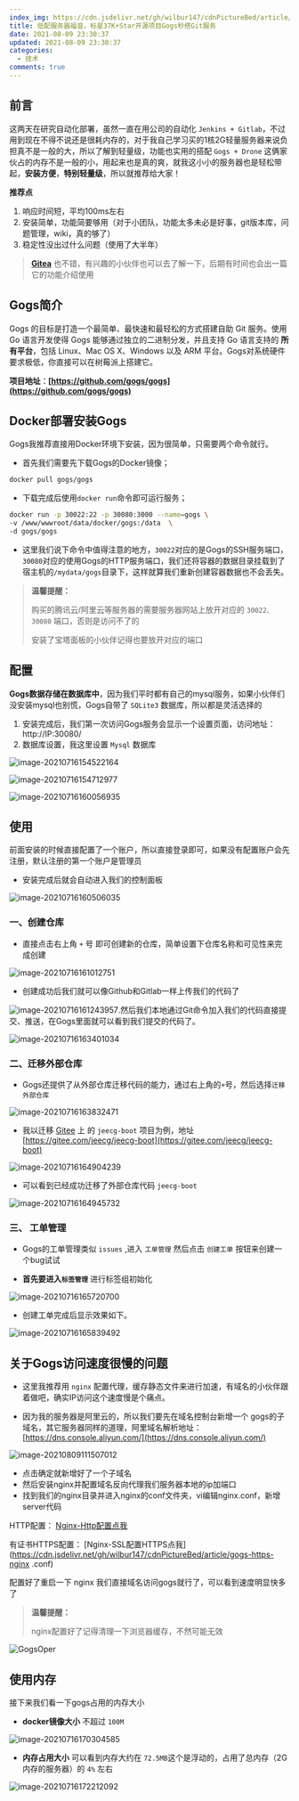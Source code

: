 ```yaml
---
index_img: https://cdn.jsdelivr.net/gh/wilbur147/cdnPictureBed/article/20210716200319.gif
title: 低配服务器福音，标星37K+Star开源项目Gogs秒搭Git服务
date: 2021-08-09 23:30:37
updated: 2021-08-09 23:30:37
categories:
  - 技术
comments: true
---
```

## 前言

这两天在研究自动化部署，虽然一直在用公司的自动化 `Jenkins + Gitlab`，不过用到现在不得不说还是很耗内存的，对于我自己学习买的1核2G轻量服务器来说负担真不是一般的大，所以了解到轻量级，功能也实用的搭配 `Gogs + Drone` 这俩家伙占的内存不是一般的小，用起来也是真的爽，就我这小小的服务器也是轻松带起，**安装方便**，**特别轻量级**，所以就推荐给大家！

**推荐点**

1. 响应时间短，平均100ms左右
2. 安装简单，功能简要够用（对于小团队，功能太多未必是好事，git版本库，问题管理，wiki，真的够了）
3. 稳定性没出过什么问题（使用了大半年）

> **[Gitea](https://gitea.io/zh-cn/)** 也不错，有兴趣的小伙伴也可以去了解一下，后期有时间也会出一篇它的功能介绍使用



## Gogs简介

Gogs 的目标是打造一个最简单、最快速和最轻松的方式搭建自助 Git 服务。使用 Go 语言开发使得 Gogs 能够通过独立的二进制分发，并且支持 Go 语言支持的 **所有平台**，包括 Linux、Mac OS X、Windows 以及 ARM 平台。Gogs对系统硬件要求极低，你直接可以在树莓派上搭建它。

**项目地址**：**[https://github.com/gogs/gogs](https://github.com/gogs/gogs)**

## Docker部署安装Gogs

Gogs我推荐直接用Docker环境下安装，因为很简单，只需要两个命令就行。

- 首先我们需要先下载Gogs的Docker镜像；

```bash
docker pull gogs/gogs
```

- 下载完成后使用`docker run`命令即可运行服务；

```bash
docker run -p 30022:22 -p 30080:3000 --name=gogs \
-v /www/wwwroot/data/docker/gogs:/data  \
-d gogs/gogs
```

- 这里我们说下命令中值得注意的地方，`30022`对应的是Gogs的SSH服务端口，`30080`对应的使用Gogs的HTTP服务端口，我们还将容器的数据目录挂载到了宿主机的`/mydata/gogs`目录下，这样就算我们重新创建容器数据也不会丢失。

> **温馨提醒：**
>
> 购买的腾讯云/阿里云等服务器的需要服务器网站上放开对应的 `30022、30080` 端口，否则是访问不了的
>
> 安装了宝塔面板的小伙伴记得也要放开对应的端口

## 配置

**Gogs数据存储在数据库中**，因为我们平时都有自己的mysql服务，如果小伙伴们没安装mysql也别慌，Gogs自带了 `SQLite3` 数据库，所以都是灵活选择的

1. 安装完成后，我们第一次访问Gogs服务会显示一个设置页面，访问地址：http://IP:30080/
2. 数据库设置，我这里设置 `Mysql` 数据库

![image-20210716154522164](https://cdn.jsdelivr.net/gh/wilbur147/cdnPictureBed/article/20210716154522.png)

![image-20210716154712977](https://cdn.jsdelivr.net/gh/wilbur147/cdnPictureBed/article/20210716154713.png)

![image-20210716160056935](https://cdn.jsdelivr.net/gh/wilbur147/cdnPictureBed/article/20210716160057.png)

## 使用

前面安装的时候直接配置了一个账户，所以直接登录即可，如果没有配置账户会先注册，默认注册的第一个账户是管理员

- 安装完成后就会自动进入我们的控制面板

![image-20210716160506035](https://cdn.jsdelivr.net/gh/wilbur147/cdnPictureBed/article/20210716160506.png)

### 一、创建仓库

- 直接点击右上角 `+` 号 即可创建新的仓库，简单设置下仓库名称和可见性来完成创建

![image-20210716161012751](https://cdn.jsdelivr.net/gh/wilbur147/cdnPictureBed/article/20210716161012.png)

- 创建成功后我们就可以像Github和Gitlab一样上传我们的代码了

![image-20210716161243957](https://cdn.jsdelivr.net/gh/wilbur147/cdnPictureBed/article/20210716161244.png).然后我们本地通过Git命令加入我们的代码直接提交、推送，在Gogs里面就可以看到我们提交的代码了。

![image-20210716163401034](https://cdn.jsdelivr.net/gh/wilbur147/cdnPictureBed/article/20210716163401.png)



### 二、迁移外部仓库

- Gogs还提供了从外部仓库迁移代码的能力，通过右上角的`+`号，然后选择`迁移外部仓库`

![image-20210716163832471](https://cdn.jsdelivr.net/gh/wilbur147/cdnPictureBed/article/20210716163832.png)

- 我以迁移 [Gitee](https://gitee.com/) 上 的 `jeecg-boot` 项目为例，地址 [https://gitee.com/jeecg/jeecg-boot](https://gitee.com/jeecg/jeecg-boot)

![image-20210716164904239](https://cdn.jsdelivr.net/gh/wilbur147/cdnPictureBed/article/20210716164904.png)

- 可以看到已经成功迁移了外部仓库代码 `jeecg-boot` 

![image-20210716164945732](https://cdn.jsdelivr.net/gh/wilbur147/cdnPictureBed/article/20210716164945.png)

### 三、 工单管理

- Gogs的工单管理类似 `issues` ,进入 `工单管理` 然后点击 `创建工单` 按钮来创建一个bug试试

- **首先要进入`标签管理`** 进行标签组初始化

![image-20210716165720700](https://cdn.jsdelivr.net/gh/wilbur147/cdnPictureBed/article/20210716165720.png)

- 创建工单完成后显示效果如下。

![image-20210716165839492](https://cdn.jsdelivr.net/gh/wilbur147/cdnPictureBed/article/20210716165839.png)



## 关于Gogs访问速度很慢的问题

- 这里我推荐用 `nginx` 配置代理，缓存静态文件来进行加速，有域名的小伙伴跟着做吧，确实IP访问这个速度慢是个痛点。

- 因为我的服务器是阿里云的，所以我们要先在域名控制台新增一个 gogs的子域名，其它服务器同样的道理，阿里域名解析地址： [https://dns.console.aliyun.com/](https://dns.console.aliyun.com/)

![image-20210809111507012](https://cdn.jsdelivr.net/gh/wilbur147/cdnPictureBed/article/20210809111507.png)

- 点击确定就新增好了一个子域名
- 然后安装nginx并配置域名反向代理我们服务器本地的ip加端口
- 找到我们的nginx目录并进入nginx的conf文件夹，vi编辑nginx.conf，新增server代码

HTTP配置： [Nginx-Http配置点我](https://cdn.jsdelivr.net/gh/wilbur147/cdnPictureBed/article/gogs-http-nginx.conf)

有证书HTTPS配置： [Nginx-SSL配置HTTPS点我](https://cdn.jsdelivr.net/gh/wilbur147/cdnPictureBed/article/gogs-https-nginx .conf)

配置好了重启一下 nginx 我们直接域名访问gogs就行了，可以看到速度明显快多了

> **温馨提醒：**
>
> nginx配置好了记得清理一下浏览器缓存，不然可能无效

![GogsOper](https://cdn.jsdelivr.net/gh/wilbur147/cdnPictureBed/article/20210716200319.gif)

## 使用内存

接下来我们看一下gogs占用的内存大小

- **docker镜像大小** 不超过 `100M`

![image-20210716170304585](https://cdn.jsdelivr.net/gh/wilbur147/cdnPictureBed/article/20210716170304.png)

- **内存占用大小** 可以看到内存大约在 `72.5MB`这个是浮动的，占用了总内存（2G内存的服务器）的 `4%` 左右

![image-20210716172212092](https://cdn.jsdelivr.net/gh/wilbur147/cdnPictureBed/article/20210716172212.png)





























